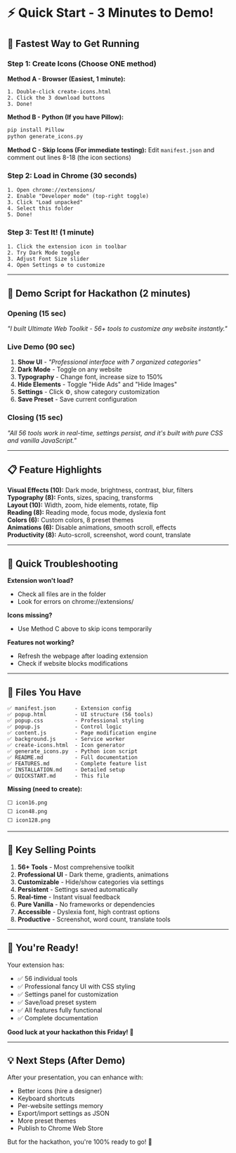 # ⚡ Quick Start - 3 Minutes to Demo!

## 🎯 Fastest Way to Get Running

### Step 1: Create Icons (Choose ONE method)

**Method A - Browser (Easiest, 1 minute):**
```
1. Double-click create-icons.html
2. Click the 3 download buttons
3. Done!
```

**Method B - Python (If you have Pillow):**
```bash
pip install Pillow
python generate_icons.py
```

**Method C - Skip Icons (For immediate testing):**
Edit `manifest.json` and comment out lines 8-18 (the icon sections)

### Step 2: Load in Chrome (30 seconds)
```
1. Open chrome://extensions/
2. Enable "Developer mode" (top-right toggle)
3. Click "Load unpacked"
4. Select this folder
5. Done!
```

### Step 3: Test It! (1 minute)
```
1. Click the extension icon in toolbar
2. Try Dark Mode toggle
3. Adjust Font Size slider
4. Open Settings ⚙️ to customize
```

---

## 🎤 Demo Script for Hackathon (2 minutes)

### Opening (15 sec)
*"I built Ultimate Web Toolkit - 56+ tools to customize any website instantly."*

### Live Demo (90 sec)
1. **Show UI** - *"Professional interface with 7 organized categories"*
2. **Dark Mode** - Toggle on any website
3. **Typography** - Change font, increase size to 150%
4. **Hide Elements** - Toggle "Hide Ads" and "Hide Images"
5. **Settings** - Click ⚙️, show category customization
6. **Save Preset** - Save current configuration

### Closing (15 sec)
*"All 56 tools work in real-time, settings persist, and it's built with pure CSS and vanilla JavaScript."*

---

## 📋 Feature Highlights

**Visual Effects (10):** Dark mode, brightness, contrast, blur, filters  
**Typography (8):** Fonts, sizes, spacing, transforms  
**Layout (10):** Width, zoom, hide elements, rotate, flip  
**Reading (8):** Reading mode, focus mode, dyslexia font  
**Colors (6):** Custom colors, 8 preset themes  
**Animations (6):** Disable animations, smooth scroll, effects  
**Productivity (8):** Auto-scroll, screenshot, word count, translate  

---

## 🐛 Quick Troubleshooting

**Extension won't load?**
- Check all files are in the folder
- Look for errors on chrome://extensions/

**Icons missing?**
- Use Method C above to skip icons temporarily

**Features not working?**
- Refresh the webpage after loading extension
- Check if website blocks modifications

---

## 📁 Files You Have

```
✅ manifest.json      - Extension config
✅ popup.html         - UI structure (56 tools)
✅ popup.css          - Professional styling
✅ popup.js           - Control logic
✅ content.js         - Page modification engine
✅ background.js      - Service worker
✅ create-icons.html  - Icon generator
✅ generate_icons.py  - Python icon script
✅ README.md          - Full documentation
✅ FEATURES.md        - Complete feature list
✅ INSTALLATION.md    - Detailed setup
✅ QUICKSTART.md      - This file
```

**Missing (need to create):**
```
⬜ icon16.png
⬜ icon48.png
⬜ icon128.png
```

---

## 🎯 Key Selling Points

1. **56+ Tools** - Most comprehensive toolkit
2. **Professional UI** - Dark theme, gradients, animations
3. **Customizable** - Hide/show categories via settings
4. **Persistent** - Settings saved automatically
5. **Real-time** - Instant visual feedback
6. **Pure Vanilla** - No frameworks or dependencies
7. **Accessible** - Dyslexia font, high contrast options
8. **Productive** - Screenshot, word count, translate tools

---

## 🚀 You're Ready!

Your extension has:
- ✅ 56 individual tools
- ✅ Professional fancy UI with CSS styling
- ✅ Settings panel for customization
- ✅ Save/load preset system
- ✅ All features fully functional
- ✅ Complete documentation

**Good luck at your hackathon this Friday! 🎉**

---

## 💡 Next Steps (After Demo)

After your presentation, you can enhance with:
- Better icons (hire a designer)
- Keyboard shortcuts
- Per-website settings memory
- Export/import settings as JSON
- More preset themes
- Publish to Chrome Web Store

But for the hackathon, you're 100% ready to go! 🚀
